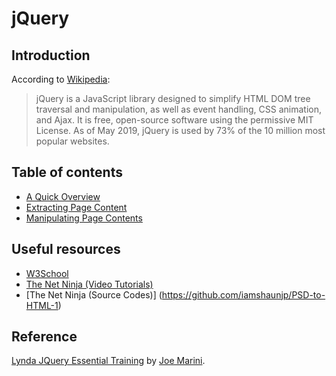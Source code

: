 # jQuery
## Introduction
According to [Wikipedia](https://en.wikipedia.org/wiki/JQuery):
>jQuery is a JavaScript library designed to simplify HTML DOM tree traversal and manipulation, as well as event handling, CSS animation, and Ajax. It is free, open-source software using the permissive MIT License. As of May 2019, jQuery is used by 73% of the 10 million most popular websites.


## Table of contents
  - [A Quick Overview](https://github.com/hosseindehghanipour1998/Web_Programming/tree/master/7%20-%20JQuery/1%20-%20A%20Quick%20Overview)
  - [Extracting Page Content](https://github.com/hosseindehghanipour1998/Web_Programming/tree/master/7%20-%20JQuery/2%20-%20%20Extracting%20Page%20Content)
  - [Manipulating Page Contents](https://github.com/hosseindehghanipour1998/Web_Programming/tree/master/7%20-%20JQuery/3%20-%20Manipulating%20Page%20Content)
  
## Useful resources
   - [W3School](https://www.w3schools.com/jquery/)
   - [The Net Ninja (Video Tutorials) ](https://www.youtube.com/playlist?list=PL4cUxeGkcC9hNUJ0j6ccnOAcJIPoTRpO4)
   - [The Net Ninja (Source Codes)] (https://github.com/iamshaunjp/PSD-to-HTML-1)

## Reference
[Lynda JQuery Essential Training](https://www.lynda.com/jQuery-tutorials/jQuery-Essential-Training/494389-2.html) by [Joe Marini](https://www.lynda.com/Joe-Marini/85-1.html).
